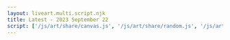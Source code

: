 ```yaml
---
layout: liveart.multi.script.njk
title: Latest - 2023 September 22
script: ['/js/art/share/canvas.js', '/js/art/share/random.js', '/js/art/share/ground.js', '/js/art/share/horizon.js', '/js/art/share/draw_kit.js', '/js/art/latest.js']
---
```



